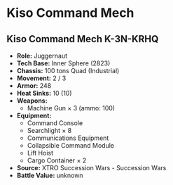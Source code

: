 # Kiso Command Mech
## Kiso Command Mech K-3N-KRHQ
- **Role:** Juggernaut
- **Tech Base:** Inner Sphere (2823)
- **Chassis:** 100 tons Quad (Industrial)
- **Movement:** 2 / 3
- **Armor:** 248
- **Heat Sinks:** 10 (10)
- **Weapons:**
  - Machine Gun × 3 (ammo: 100)
- **Equipment:**
  - Command Console
  - Searchlight × 8
  - Communications Equipment
  - Collapsible Command Module
  - Lift Hoist
  - Cargo Container × 2
- **Source:** XTRO Succession Wars - Succession Wars
- **Battle Value:** unknown

